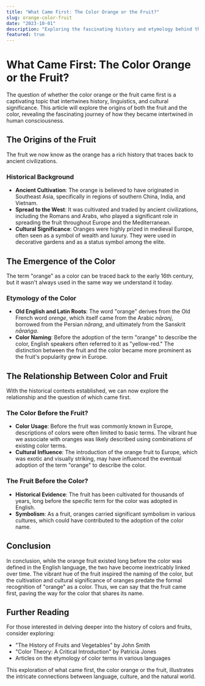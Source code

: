 ```yaml
---
title: "What Came First: The Color Orange or the Fruit?"
slug: orange-color-fruit
date: "2023-10-01"
description: "Exploring the fascinating history and etymology behind the color orange and the fruit, delving into cultural significance and linguistic evolution."
featured: true
---
```


# What Came First: The Color Orange or the Fruit?

The question of whether the color orange or the fruit came first is a captivating topic that intertwines history, linguistics, and cultural significance. This article will explore the origins of both the fruit and the color, revealing the fascinating journey of how they became intertwined in human consciousness.

## The Origins of the Fruit

The fruit we now know as the orange has a rich history that traces back to ancient civilizations. 

### Historical Background

- **Ancient Cultivation**: The orange is believed to have originated in Southeast Asia, specifically in regions of southern China, India, and Vietnam.
- **Spread to the West**: It was cultivated and traded by ancient civilizations, including the Romans and Arabs, who played a significant role in spreading the fruit throughout Europe and the Mediterranean.
- **Cultural Significance**: Oranges were highly prized in medieval Europe, often seen as a symbol of wealth and luxury. They were used in decorative gardens and as a status symbol among the elite.

## The Emergence of the Color

The term "orange" as a color can be traced back to the early 16th century, but it wasn't always used in the same way we understand it today.

### Etymology of the Color

- **Old English and Latin Roots**: The word "orange" derives from the Old French word *orenge*, which itself came from the Arabic *nāranj*, borrowed from the Persian *nārang*, and ultimately from the Sanskrit *nāraṅga*.
- **Color Naming**: Before the adoption of the term "orange" to describe the color, English speakers often referred to it as "yellow-red." The distinction between the fruit and the color became more prominent as the fruit's popularity grew in Europe.

## The Relationship Between Color and Fruit

With the historical contexts established, we can now explore the relationship and the question of which came first.

### The Color Before the Fruit?

- **Color Usage**: Before the fruit was commonly known in Europe, descriptions of colors were often limited to basic terms. The vibrant hue we associate with oranges was likely described using combinations of existing color terms.
- **Cultural Influence**: The introduction of the orange fruit to Europe, which was exotic and visually striking, may have influenced the eventual adoption of the term "orange" to describe the color.

### The Fruit Before the Color?

- **Historical Evidence**: The fruit has been cultivated for thousands of years, long before the specific term for the color was adopted in English.
- **Symbolism**: As a fruit, oranges carried significant symbolism in various cultures, which could have contributed to the adoption of the color name.

## Conclusion

In conclusion, while the orange fruit existed long before the color was defined in the English language, the two have become inextricably linked over time. The vibrant hue of the fruit inspired the naming of the color, but the cultivation and cultural significance of oranges predate the formal recognition of "orange" as a color. Thus, we can say that the fruit came first, paving the way for the color that shares its name.

## Further Reading

For those interested in delving deeper into the history of colors and fruits, consider exploring:

- "The History of Fruits and Vegetables" by John Smith
- "Color Theory: A Critical Introduction" by Patricia Jones
- Articles on the etymology of color terms in various languages

This exploration of what came first, the color orange or the fruit, illustrates the intricate connections between language, culture, and the natural world.